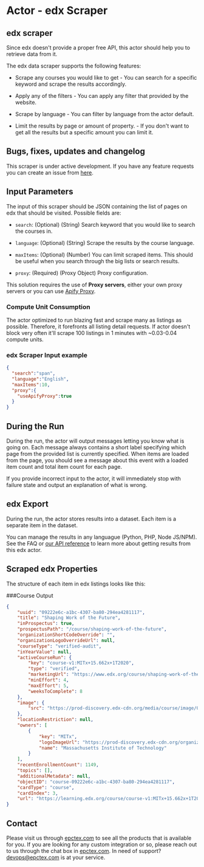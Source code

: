 # Actor - edx Scraper

## edx scraper

Since edx doesn't provide a proper free API, this actor should help you to retrieve data from it.

The edx data scraper supports the following features:

- Scrape any courses you would like to get - You can search for a specific keyword and scrape the results accordingly.

- Apply any of the filters - You can apply any filter that provided by the website.

- Scrape by language - You can filter by language from the actor default.

- Limit the results by page or amount of property. - If you don't want to get all the results but a specific amount you can limit it.

## Bugs, fixes, updates and changelog

This scraper is under active development. If you have any feature requests you can create an issue from [here](https://github.com/epctex/edx-scraper/issues).

## Input Parameters

The input of this scraper should be JSON containing the list of pages on edx that should be visited. Possible fields are:

- `search`: (Optional) (String) Search keyword that you would like to search the courses in.

- `language`: (Optional) (String) Scrape the results by the course language.

- `maxItems`: (Optional) (Number) You can limit scraped items. This should be useful when you search through the big lists or search results.

- `proxy`: (Required) (Proxy Object) Proxy configuration.

This solution requires the use of **Proxy servers**, either your own proxy servers or you can use <a href="https://www.apify.com/docs/proxy">Apify Proxy</a>.

### Compute Unit Consumption

The actor optimized to run blazing fast and scrape many as listings as possible. Therefore, it forefronts all listing detail requests. If actor doesn't block very often it'll scrape 100 listings in 1 minutes with ~0.03-0.04 compute units.

### edx Scraper Input example

```json
{
  "search":"span",
  "language":"English",
  "maxItems":10,
  "proxy":{
    "useApifyProxy":true
  }
}

```

## During the Run

During the run, the actor will output messages letting you know what is going on. Each message always contains a short label specifying which page from the provided list is currently specified.
When items are loaded from the page, you should see a message about this event with a loaded item count and total item count for each page.

If you provide incorrect input to the actor, it will immediately stop with failure state and output an explanation of what is wrong.

## edx Export

During the run, the actor stores results into a dataset. Each item is a separate item in the dataset.

You can manage the results in any languague (Python, PHP, Node JS/NPM). See the FAQ or <a href="https://www.apify.com/docs/api" target="blank">our API reference</a> to learn more about getting results from this edx actor.

## Scraped edx Properties

The structure of each item in edx listings looks like this:

###Course Output

```json
{
	"uuid": "09222e6c-a1bc-4307-ba80-294ea4281117",
	"title": "Shaping Work of the Future",
	"inProspectus": true,
	"prospectusPath": "/course/shaping-work-of-the-future",
	"organizationShortCodeOverride": "",
	"organizationLogoOverrideUrl": null,
	"courseType": "verified-audit",
	"inYearValue": null,
	"activeCourseRun": {
		"key": "course-v1:MITx+15.662x+1T2020",
		"type": "verified",
		"marketingUrl": "https://www.edx.org/course/shaping-work-of-the-future-3",
		"minEffort": 4,
		"maxEffort": 5,
		"weeksToComplete": 8
	},
	"image": {
		"src": "https://prod-discovery.edx-cdn.org/media/course/image/09222e6c-a1bc-4307-ba80-294ea4281117-e28e19d05647.small.jpg"
	},
	"locationRestriction": null,
	"owners": [
		{
			"key": "MITx",
			"logoImageUrl": "https://prod-discovery.edx-cdn.org/organization/logos/2a73d2ce-c34a-4e08-8223-83bca9d2f01d-2cc8854c6fee.png",
			"name": "Massachusetts Institute of Technology"
		}
	],
	"recentEnrollmentCount": 1149,
	"topics": [],
	"additionalMetadata": null,
	"objectID": "course-09222e6c-a1bc-4307-ba80-294ea4281117",
	"cardType": "course",
	"cardIndex": 3,
	"url": "https://learning.edx.org/course/course-v1:MITx+15.662x+1T2020/home."
}
```

## Contact
Please visit us through [epctex.com](https://epctex.com) to see all the products that is available for you. If you are looking for any custom integration or so, please reach out to us through the chat box in [epctex.com](https://epctex.com). In need of support? [devops@epctex.com](mailto:devops@epctex.com) is at your service.
